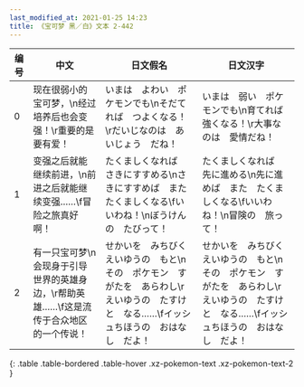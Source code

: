 ```yaml
---
last_modified_at: 2021-01-25 14:23
title: 《宝可梦 黑／白》文本 2-442
---
```

| 编号 | 中文 | 日文假名 | 日文汉字 |
| ---- | ---- | ---- | --- |
| 0 | 现在很弱小的宝可梦，\n经过培养后也会变强！\r重要的是要有爱！ | いまは　よわい　ポケモンでも\nそだてれば　つよくなる！\rだいじなのは　あいじょう　だね！ | いまは　弱い　ポケモンでも\n育てれば　強くなる！\r大事なのは　愛情だね！ |
| 1 | 变强之后就能继续前进，\n前进之后就能继续变强……\f冒险之旅真好啊！ | たくましくなれば　さきにすすめる\nさきにすすめば　また　たくましくなる\fいいわね！\nぼうけんの　たびって！ | たくましくなれば　先に進める\n先に進めば　また　たくましくなる\fいいわね！\n冒険の　旅って！ |
| 2 | 有一只宝可梦\n会现身于引导世界的英雄身边，\r帮助英雄……\f这是流传于合众地区的一个传说！ | せかいを　みちびく　えいゆうの　もと\nその　ポケモン　すがたを　あらわし\rえいゆうの　たすけと　なる……\fイッシュちほうの　おはなし　だよ！ | せかいを　みちびく　えいゆうの　もと\nその　ポケモン　すがたを　あらわし\rえいゆうの　たすけと　なる……\fイッシュちほうの　おはなし　だよ！ |
{: .table .table-bordered .table-hover .xz-pokemon-text .xz-pokemon-text-2 }